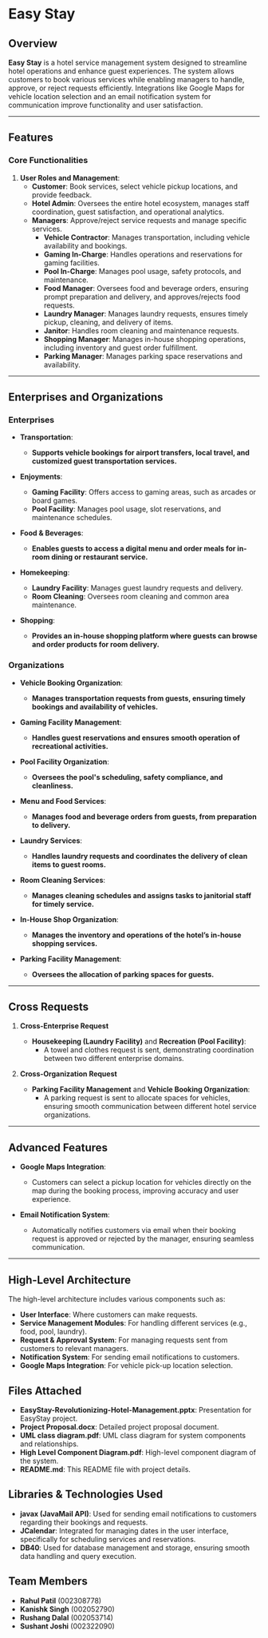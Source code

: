 # Easy Stay  

## Overview  
**Easy Stay** is a hotel service management system designed to streamline hotel operations and enhance guest experiences. The system allows customers to book various services while enabling managers to handle, approve, or reject requests efficiently. Integrations like Google Maps for vehicle location selection and an email notification system for communication improve functionality and user satisfaction.

---

## Features  

### Core Functionalities  
1. **User Roles and Management**:  
   - **Customer**: Book services, select vehicle pickup locations, and provide feedback.  
   - **Hotel Admin**: Oversees the entire hotel ecosystem, manages staff coordination, guest satisfaction, and operational analytics.  
   - **Managers**: Approve/reject service requests and manage specific services.  
     - **Vehicle Contractor**: Manages transportation, including vehicle availability and bookings.  
     - **Gaming In-Charge**: Handles operations and reservations for gaming facilities.  
     - **Pool In-Charge**: Manages pool usage, safety protocols, and maintenance.  
     - **Food Manager**: Oversees food and beverage orders, ensuring prompt preparation and delivery, and approves/rejects food requests.  
     - **Laundry Manager**: Manages laundry requests, ensures timely pickup, cleaning, and delivery of items.  
     - **Janitor**: Handles room cleaning and maintenance requests.  
     - **Shopping Manager**: Manages in-house shopping operations, including inventory and guest order fulfillment.  
     - **Parking Manager**: Manages parking space reservations and availability.

---

## Enterprises and Organizations  

### Enterprises  
- **Transportation**:  
  - **Supports vehicle bookings for airport transfers, local travel, and customized guest transportation services.**  

- **Enjoyments**:  
  - **Gaming Facility**: Offers access to gaming areas, such as arcades or board games.  
  - **Pool Facility**: Manages pool usage, slot reservations, and maintenance schedules.  

- **Food & Beverages**:  
  - **Enables guests to access a digital menu and order meals for in-room dining or restaurant service.**  

- **Homekeeping**:  
  - **Laundry Facility**: Manages guest laundry requests and delivery.  
  - **Room Cleaning**: Oversees room cleaning and common area maintenance.  

- **Shopping**:  
  - **Provides an in-house shopping platform where guests can browse and order products for room delivery.**  

### Organizations  
- **Vehicle Booking Organization**:  
  - **Manages transportation requests from guests, ensuring timely bookings and availability of vehicles.**  

- **Gaming Facility Management**:  
  - **Handles guest reservations and ensures smooth operation of recreational activities.**  

- **Pool Facility Organization**:  
  - **Oversees the pool's scheduling, safety compliance, and cleanliness.**  

- **Menu and Food Services**:  
  - **Manages food and beverage orders from guests, from preparation to delivery.**  

- **Laundry Services**:  
  - **Handles laundry requests and coordinates the delivery of clean items to guest rooms.**  

- **Room Cleaning Services**:  
  - **Manages cleaning schedules and assigns tasks to janitorial staff for timely service.**  

- **In-House Shop Organization**:  
  - **Manages the inventory and operations of the hotel’s in-house shopping services.**  

- **Parking Facility Management**:  
  - **Oversees the allocation of parking spaces for guests.**  

---

## Cross Requests  

1. **Cross-Enterprise Request**  
   - **Housekeeping (Laundry Facility)** and **Recreation (Pool Facility)**:  
     - A towel and clothes request is sent, demonstrating coordination between two different enterprise domains.  

2. **Cross-Organization Request**  
   - **Parking Facility Management** and **Vehicle Booking Organization**:  
     - A parking request is sent to allocate spaces for vehicles, ensuring smooth communication between different hotel service organizations.

---

## Advanced Features  
- **Google Maps Integration**:  
   - Customers can select a pickup location for vehicles directly on the map during the booking process, improving accuracy and user experience.  

- **Email Notification System**:  
   - Automatically notifies customers via email when their booking request is approved or rejected by the manager, ensuring seamless communication.

---

## High-Level Architecture

The high-level architecture includes various components such as:

- **User Interface**: Where customers can make requests.
- **Service Management Modules**: For handling different services (e.g., food, pool, laundry).
- **Request & Approval System**: For managing requests sent from customers to relevant managers.
- **Notification System**: For sending email notifications to customers.
- **Google Maps Integration**: For vehicle pick-up location selection.

## Files Attached

- **EasyStay-Revolutionizing-Hotel-Management.pptx**: Presentation for EasyStay project.
- **Project Proposal.docx**: Detailed project proposal document.
- **UML class diagram.pdf**: UML class diagram for system components and relationships.
- **High Level Component Diagram.pdf**: High-level component diagram of the system.
- **README.md**: This README file with project details.

## Libraries & Technologies Used

- **javax (JavaMail API)**: Used for sending email notifications to customers regarding their bookings and requests.
- **JCalendar**: Integrated for managing dates in the user interface, specifically for scheduling services and reservations.
- **DB40**: Used for database management and storage, ensuring smooth data handling and query execution.


## Team Members  

- **Rahul Patil** (002308778)  
- **Kanishk Singh** (002052790)  
- **Rushang Dalal** (002053714)  
- **Sushant Joshi** (002322090)
